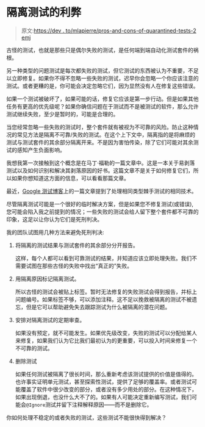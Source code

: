 # 隔离测试的利弊

> 原文:[https://dev . to/mlapierre/pros-and-cons-of-quarantined-tests-2 emj](https://dev.to/mlapierre/pros-and-cons-of-quarantined-tests-2emj)

古怪的测试，也就是那些只是偶尔失败的测试，是任何端到端自动化测试套件的祸根。

另一种类型的问题测试是每次都失败的测试，但它测试的东西被认为不重要，不足以立即修复。如果你不得不忽略一些失败的测试，迟早你会忽略一个你应该注意的测试。或者更糟的是，你可能会决定忽略它们，因为显然没有人在修复这些错误。

如果一个测试被破坏了，如果可能的话，修复它应该是第一步行动。但是如果其他任务有更高的优先级呢？如果你确信问题在于测试而不是被测试的软件，那么允许测试继续失败，至少是暂时的，可能是合理的。

当您经常忽略一些失败的测试时，整个套件就有被视为不可靠的风险。防止这种情况的常见方法是隔离不可靠/失败的测试。在这个上下文中，隔离指的是将麻烦的测试与测试套件的其余部分隔离开来。不是因为害怕传染，除了它们可能对其余测试的感知产生负面影响。

我想我第一次接触到这个概念是在马丁·福勒的一篇文章中。这是一本关于易剥落测试以及如何识别和解决其剥落原因的好书。这篇文章不是关于如何修复它们，所以如果你想知道这方面的信息，可以看看那篇文章。

最近，[Google 测试博客](https://testing.googleblog.com/2016/05/flaky-tests-at-google-and-how-we.html)上的一篇文章提到了处理相同类型棘手测试的相同技术。

尽管隔离测试可能是一个很好的临时解决方案，但是如果您不修复测试(或错误),您可能会陷入我之前提到的情况；一些失败的测试会给人留下整个套件都不可靠的印象，这足以让你认为它们是死刑判决。

我的团队试图用几种方法来避免死刑判决:

1.  将隔离的测试结果与测试套件的其余部分分开报告。

    这样，每个人都可以看到可靠测试的结果，并知道应该立即处理失败。我们不需要试图在那些古怪的失败中找出“真正的”失败。

2.  用隔离原因标记隔离测试。

    所以古怪的测试会被贴上标签。暂时无法修复的失败测试会得到报告，并标上问题编号。如果标签不够，可以添加注释。这不足以挽救被隔离的测试不被遗忘，但是它可以帮助避免失去跟踪测试为什么被隔离的潜在问题。

3.  安排对隔离测试的定期审查。

    如果没有预定，就不可能发生。如果优先级改变，失败的测试可以分配给某人来修复，如果我们认为它比我们最初认为的更重要，可以投入时间来修复一个不可靠的测试。

4.  删除测试

    如果任何测试被隔离了很长时间，那么重新考虑该测试提供的价值是值得的。也许事实证明单元测试，甚至探索性测试，提供了足够的覆盖率。或者测试可能覆盖了软件中很少改变的部分，或者没有多少用处的部分。在这种情况下，如果出现倒退，也没什么大不了的。如果有人可能决定重新编写测试，我们可能会`@Ignore`测试并留下注释解释原因——而不是删除它。

你如何处理不稳定的或者失败的测试，这些测试不能很快得到解决？